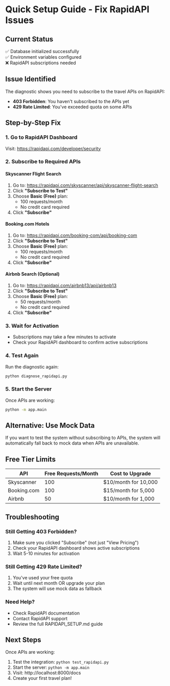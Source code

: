 # Quick Setup Guide - Fix RapidAPI Issues

## Current Status
✅ Database initialized successfully  
✅ Environment variables configured  
❌ RapidAPI subscriptions needed  

## Issue Identified
The diagnostic shows you need to subscribe to the travel APIs on RapidAPI:

- **403 Forbidden**: You haven't subscribed to the APIs yet
- **429 Rate Limited**: You've exceeded quota on some APIs

## Step-by-Step Fix

### 1. Go to RapidAPI Dashboard
Visit: https://rapidapi.com/developer/security

### 2. Subscribe to Required APIs

#### Skyscanner Flight Search
1. Go to: https://rapidapi.com/skyscanner/api/skyscanner-flight-search
2. Click **"Subscribe to Test"**
3. Choose **Basic (Free)** plan:
   - 100 requests/month
   - No credit card required
4. Click **"Subscribe"**

#### Booking.com Hotels
1. Go to: https://rapidapi.com/booking-com/api/booking-com
2. Click **"Subscribe to Test"**
3. Choose **Basic (Free)** plan:
   - 100 requests/month
   - No credit card required
4. Click **"Subscribe"**

#### Airbnb Search (Optional)
1. Go to: https://rapidapi.com/airbnb13/api/airbnb13
2. Click **"Subscribe to Test"**
3. Choose **Basic (Free)** plan:
   - 50 requests/month
   - No credit card required
4. Click **"Subscribe"**

### 3. Wait for Activation
- Subscriptions may take a few minutes to activate
- Check your RapidAPI dashboard to confirm active subscriptions

### 4. Test Again
Run the diagnostic again:
```bash
python diagnose_rapidapi.py
```

### 5. Start the Server
Once APIs are working:
```bash
python -m app.main
```

## Alternative: Use Mock Data

If you want to test the system without subscribing to APIs, the system will automatically fall back to mock data when APIs are unavailable.

## Free Tier Limits

| API | Free Requests/Month | Cost to Upgrade |
|-----|-------------------|-----------------|
| Skyscanner | 100 | $10/month for 10,000 |
| Booking.com | 100 | $15/month for 5,000 |
| Airbnb | 50 | $10/month for 1,000 |

## Troubleshooting

### Still Getting 403 Forbidden?
1. Make sure you clicked "Subscribe" (not just "View Pricing")
2. Check your RapidAPI dashboard shows active subscriptions
3. Wait 5-10 minutes for activation

### Still Getting 429 Rate Limited?
1. You've used your free quota
2. Wait until next month OR upgrade your plan
3. The system will use mock data as fallback

### Need Help?
- Check RapidAPI documentation
- Contact RapidAPI support
- Review the full RAPIDAPI_SETUP.md guide

## Next Steps

Once APIs are working:
1. Test the integration: `python test_rapidapi.py`
2. Start the server: `python -m app.main`
3. Visit: http://localhost:8000/docs
4. Create your first travel plan!
